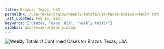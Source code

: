 ```yaml
---
title: Brazos, Texas, USA
permalink: /usa-texas-brazos/weekly_totals/usa-texas-brazos-weekly_totals.html
last_updated: Feb 16, 2021
keywords: ["Brazos, Texas, USA", "weekly totals"]
sidebar: usa-texas-brazos_sidebar
---
```


![Weekly Totals of Confirmed Cases for Brazos, Texas, USA](/covid_tracker/images/graphs/usa-texas-brazos-weekly_totals_graph.png)
